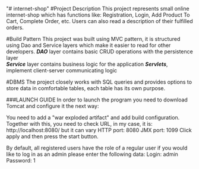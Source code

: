 "# internet-shop"
#Project Description 
This project represents small online internet-shop which has functions like: 
Registration, Login, Add Product To Cart, Complete Order, etc. 
Users can also read a description of their fulfilled orders. 

#Build Pattern 
This project was built using MVC pattern, it is structured using Dao and Service 
layers which make it easier to read for other developers.
**_DAO_** layer contains basic CRUD operations with the persistence layer  
**_Service_** layer contains business logic for the application 
**_Servlets_**, implement client-server communicating logic 

#DBMS 
The project closely works with SQL queries and provides options to store data 
in comfortable tables, each table has its own purpose. 

###LAUNCH GUIDE 
In order to launch the program you need to download Tomcat and configure it the next way:

You need to add a "war exploded artifact" and add build configuration. 
Together with this, you need to check URL, in my case, it is: http://localhost:8080/ 
but it can vary 
HTTP port: 8080 
JMX port: 1099 
Click apply and then press the start button.  

By default, all registered users have the role of a regular user
if you would like to log in as an admin please enter the following data:
Login: admin 
Password: 1